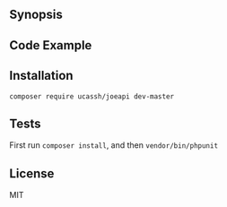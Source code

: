 ## Synopsis


## Code Example


## Installation

`composer require ucassh/joeapi dev-master`

## Tests

First run `composer install`, and then `vendor/bin/phpunit` 

## License

MIT